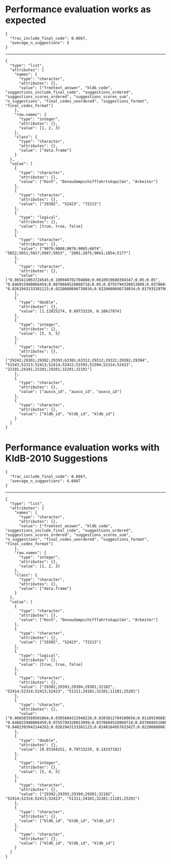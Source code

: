 # Performance evaluation works as expected

    {
      "frac_include_final_code": 0.6667,
      "average_n_suggestions": 5
    }

---

    {
      "type": "list",
      "attributes": {
        "names": {
          "type": "character",
          "attributes": {},
          "value": ["freetext_answer", "kldb_code", "suggestions_include_final_code", "suggestions_ordered", "suggestions_scores_ordered", "suggestions_scores_sum", "n_suggestions", "final_codes_unordered", "suggestions_format", "final_codes_format"]
        },
        "row.names": {
          "type": "integer",
          "attributes": {},
          "value": [1, 2, 3]
        },
        "class": {
          "type": "character",
          "attributes": {},
          "value": ["data.frame"]
        }
      },
      "value": [
        {
          "type": "character",
          "attributes": {},
          "value": ["Koch", "Donaudampschifffahrtskapitän", "Arbeiter"]
        },
        {
          "type": "character",
          "attributes": {},
          "value": ["29302", "52423", "72213"]
        },
        {
          "type": "logical",
          "attributes": {},
          "value": [true, true, false]
        },
        {
          "type": "character",
          "attributes": {},
          "value": ["9079;9088;9078;9065;6074", "5052;5051;5017;5047;5053", "2001;2075;9041;1854;5177"]
        },
        {
          "type": "character",
          "attributes": {},
          "value": ["0.865411063724545;0.100949702704888;0.0618919688394347;0.05;0.05", "0.646015948066459;0.0878684528860718;0.05;0.0755794328013899;0.0378684528860718", "0.0261943133381123;0.0220608606738034;0.0220608606738034;0.0179352979082392;0.0179274080094945"]
        },
        {
          "type": "double",
          "attributes": {},
          "value": [1.12825274, 0.89733229, 0.10617874]
        },
        {
          "type": "integer",
          "attributes": {},
          "value": [5, 5, 5]
        },
        {
          "type": "character",
          "attributes": {},
          "value": ["29242;29301;29302;29393;63301;63312;29312;29322;29382;29394", "51543;52313;52413;52414;52422;51593;51594;52314;52423", "22101;24101;25201;29201;32201;32101"]
        },
        {
          "type": "character",
          "attributes": {},
          "value": ["auxco_id", "auxco_id", "auxco_id"]
        },
        {
          "type": "character",
          "attributes": {},
          "value": ["kldb_id", "kldb_id", "kldb_id"]
        }
      ]
    }

# Performance evaluation works with KldB-2010 Suggestions

    {
      "frac_include_final_code": 0.6667,
      "average_n_suggestions": 4.6667
    }

---

    {
      "type": "list",
      "attributes": {
        "names": {
          "type": "character",
          "attributes": {},
          "value": ["freetext_answer", "kldb_code", "suggestions_include_final_code", "suggestions_ordered", "suggestions_scores_ordered", "suggestions_scores_sum", "n_suggestions", "final_codes_unordered", "suggestions_format", "final_codes_format"]
        },
        "row.names": {
          "type": "integer",
          "attributes": {},
          "value": [1, 2, 3]
        },
        "class": {
          "type": "character",
          "attributes": {},
          "value": ["data.frame"]
        }
      },
      "value": [
        {
          "type": "character",
          "attributes": {},
          "value": ["Koch", "Donaudampschifffahrtskapitän", "Arbeiter"]
        },
        {
          "type": "character",
          "attributes": {},
          "value": ["29302", "52423", "72213"]
        },
        {
          "type": "logical",
          "attributes": {},
          "value": [true, true, false]
        },
        {
          "type": "character",
          "attributes": {},
          "value": ["29302;29393;29394;29301;32102", "52414;52314;52413;52423", "51311;24101;32101;11101;25201"]
        },
        {
          "type": "character",
          "attributes": {},
          "value": ["0.860303589501064;0.0305684322948228;0.0203812704100656;0.0118919688394347;0.00849624821118229", "0.646015948066459;0.0755794328013899;0.0378684528860718;0.0378684528860718", "0.0482393942144263;0.0261943133381123;0.0248164957833427;0.0220608606738034;0.0220608606738034"]
        },
        {
          "type": "double",
          "attributes": {},
          "value": [0.93164151, 0.79733229, 0.14337192]
        },
        {
          "type": "integer",
          "attributes": {},
          "value": [5, 4, 5]
        },
        {
          "type": "character",
          "attributes": {},
          "value": ["29302;29393;29394;29301;32102", "52414;52314;52413;52423", "51311;24101;32101;11101;25201"]
        },
        {
          "type": "character",
          "attributes": {},
          "value": ["kldb_id", "kldb_id", "kldb_id"]
        },
        {
          "type": "character",
          "attributes": {},
          "value": ["kldb_id", "kldb_id", "kldb_id"]
        }
      ]
    }

